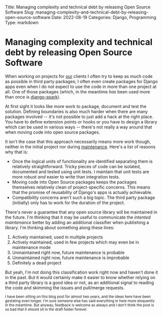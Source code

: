 Title: Managing complexity and technical debt by releasing Open Source Software
Slug: managing-complexity-and-technical-debt-by-releasing-open-source-software
Date: 2022-08-19
Categories: Django, Programming
Type: markdown

# Managing complexity and technical debt by releasing Open Source Software

When working on projects for [our](https://feinheit.ch) clients I often try to keep as much code as possible in third party packages; I often even create packages for Django apps even when I do not expect to use the code in more than one project at all. One of those packages (which, in the meantime _has_ been used more than once is [django-spark](https://django-spark.readthedocs.io/)).

At first sight it looks like more work to package, document and test the solution. Defining boundaries is also much harder when there are many packages involved -- it's not possible to just add a hack at the right place. You have to define extension points or hooks or you have to design a library which can be used in various ways -- there's not really a way around that when moving code into open source packages.

It isn't the case that this approach necessarily means more work though, neither in the initial project nor during [maintenance](https://406.ch/writing/low-maintenance-software/). Here's a list of reasons why that is:

- Once the logical units of functionality are identified separating them is relatively straightforward. Tricky pieces of code can be isolated, documented and tested using unit tests. I maintain that unit tests are more robust _and_ easier to write than integration tests.
- Moving code into Open Source packages keeps the packages themselves relatively clean of project-specific concerns. This means that the promise of reusability of Django's apps is actually achievable.
- Compatibility concerns aren't such a big topic. The third party package (initially) only has to work for the duration of the project.

There's never a guarantee that any open source library will be maintained in the future. I'm thinking that it may be useful to communicate the _intented maintenance_ better by adding an additional classifier when publishing a library. I'm thinking about something along these lines:

1. Actively maintained, used in multiple projects
2. Actively maintained, used in few projects which may even be in maintenance mode
3. Unmaintained right now, future maintenance is probable
4. Unmaintained right now, future maintenance is improbable
5. Definitely a dead project

But yeah, I'm not doing this classification work right now and haven't done it in the past. But it would certainly make it easier to know whether relying on a third party library is a good idea or not, as an additional signal to reading the code and skimming the issues and pull/merge requests.

<small>I have been sitting on this blog post for almost two years, and the ideas here have been gestating even longer. I'm sure someone else has said everything in here more eloquently in the meantime. But anyway, feedback is welcome as always and I don't think the post is so bad that it should sit in the draft folder forever.</small>
